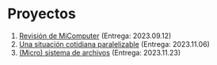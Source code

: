 # Proyectos

1. [Revisión de MiComputer](./1/README.md) (Entrega: 2023.09.12)
2. [Una situación cotidiana paralelizable](./2/README.org) (Entrega: 2023.11.06)
3. [(Micro) sistema de archivos](./3/README.org) (Entrega: 2023.11.23)
